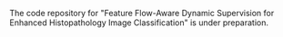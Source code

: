 The code repository for "Feature Flow-Aware Dynamic Supervision for Enhanced Histopathology Image Classification" is under preparation.
